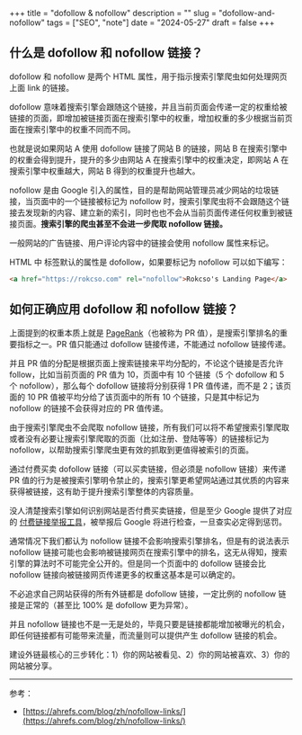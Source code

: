 +++
title = "dofollow & nofollow"
description = ""
slug = "dofollow-and-nofollow"
tags = ["SEO", "note"]
date = "2024-05-27"
draft = false
+++

## 什么是 dofollow 和 nofollow 链接？

dofollow 和 nofollow 是两个 HTML 属性，用于指示搜索引擎爬虫如何处理网页上面 link 的链接。

dofollow 意味着搜索引擎会跟随这个链接，并且当前页面会传递一定的权重给被链接的页面，即增加被链接页面在搜索引擎中的权重，增加权重的多少根据当前页面在搜索引擎中的权重不同而不同。

也就是说如果网站 A 使用 dofollow 链接了网站 B 的链接，网站 B 在搜索引擎中的权重会得到提升，提升的多少由网站 A 在搜索引擎中的权重决定，即网站 A 在搜索引擎中权重越大，网站 B 得到的权重提升也越大。

nofollow 是由 Google 引入的属性，目的是帮助网站管理员减少网站的垃圾链接，当页面中的一个链接被标记为 nofollow 时，搜索引擎爬虫将不会跟随这个链接去发现新的内容、建立新的索引，同时也也不会从当前页面传递任何权重到被链接页面。**搜索引擎的爬虫甚至不会进一步爬取 nofollow 链接。**

一般网站的广告链接、用户评论内容中的链接会使用 nofollow 属性来标记。

HTML 中 <a> 标签默认的属性是 dofollow，如果要标记为 nofollow 可以如下编写：

```html
<a href="https://rokcso.com" rel="nofollow">Rokcso's Landing Page</a>
```

## 如何正确应用 dofollow 和 nofollow 链接？

上面提到的权重本质上就是 [PageRank](craftdocs://open?blockId=CD09006B-0CCF-4E35-BF90-34650282AA0C&spaceId=e9983e66-9ce7-993a-ad36-dd817783b2b8)（也被称为 PR 值），是搜索引擎排名的重要指标之一。PR 值只能通过 dofollow 链接传递，不能通过 nofollow 链接传递。

并且 PR 值的分配是根据页面上搜索链接来平均分配的，不论这个链接是否允许 follow，比如当前页面的 PR 值为 10，页面中有 10 个链接（5 个 dofollow 和 5 个 nofollow），那么每个 dofollow 链接将分别获得 1 PR 值传递，而不是 2；该页面的 10 PR 值被平均分给了该页面中的所有 10 个链接，只是其中标记为 nofollow 的链接不会获得对应的 PR 值传递。

由于搜索引擎爬虫不会爬取 nofollow 链接，所有我们可以将不希望搜索引擎爬取或者没有必要让搜索引擎爬取的页面（比如注册、登陆等等）的链接标记为 nofollow，以帮助搜索引擎爬虫更有效的抓取到更值得被索引的页面。

通过付费买卖 dofollow 链接（可以买卖链接，但必须是 nofollow 链接）来传递 PR 值的行为是被搜索引擎明令禁止的，搜索引擎更希望网站通过其优质的内容来获得被链接，这有助于提升搜索引擎整体的内容质量。

没人清楚搜索引擎如何识别网站是否付费买卖链接，但是至少 Google 提供了对应的 [付费链接举报工具](https://www.google.com/webmasters/tools/paidlinks)，被举报后 Google 将进行检查，一旦查实必定得到惩罚。

通常情况下我们都认为 nofollow 链接不会影响搜索引擎排名，但是有的说法表示 nofollow 链接可能也会影响被链接网页在搜索引擎中的排名，这无从得知，搜索引擎的算法时不可能完全公开的。但是同一个页面中的 dofollow 链接会比 nofollow 链接向被链接网页传递更多的权重这基本是可以确定的。

不必追求自己网站获得的所有外链都是 dofollow 链接，一定比例的 nofollow 链接是正常的（甚至比 100% 是 dofollow 更为异常）。

并且 nofollow 链接也不是一无是处的，毕竟只要是链接都能增加被曝光的机会，即任何链接都有可能带来流量，而流量则可以提供产生 dofollow 链接的机会。

建设外链最核心的三步转化：1）你的网站被看见、2）你的网站被喜欢、3）你的网站被分享。

---

参考：
- [https://ahrefs.com/blog/zh/nofollow-links/](https://ahrefs.com/blog/zh/nofollow-links/)
